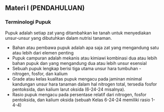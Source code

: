 ## Materi I (PENDAHULUAN)
### Terminologi Pupuk
Pupuk adalah setiap zat yang ditambahkan ke tanah untuk menyediakan unsur-unsur yang dibutuhkan dalam nutrisi tanaman.
<ul>
  <li>Bahan atau pembawa pupuk adalah apa saja zat yang mengandung satu atau lebih dari elemen penting</li>
  <li>Pupuk campuran adalah mekanis atau kimiawi kombinasi dua atau lebih bahan pupuk dan yang mengandung dua atau lebih unsur esensial</li>
  <li>Sebuah pupuk lengkap berisi tiga utama unsur hara tumbuhan - nitrogen, fosfor, dan kalium</li>
  <li>Grade atau kelas kualitas pupuk mengacu pada jaminan minimal kandungan unsur hara tanaman dalam hal nitrogen total, tersedia fosfor pentoksida, dan kalium larut
oksida (6-24-24 misalnya).</li>
  <li>Rasio pupuk mengacu pada persentase relatif dari nitrogen, fosfor pentoksida, dan kalium oksida (sebuah Kelas 6-24-24 memiliki rasio 1-4-4)</li>
</ul>
